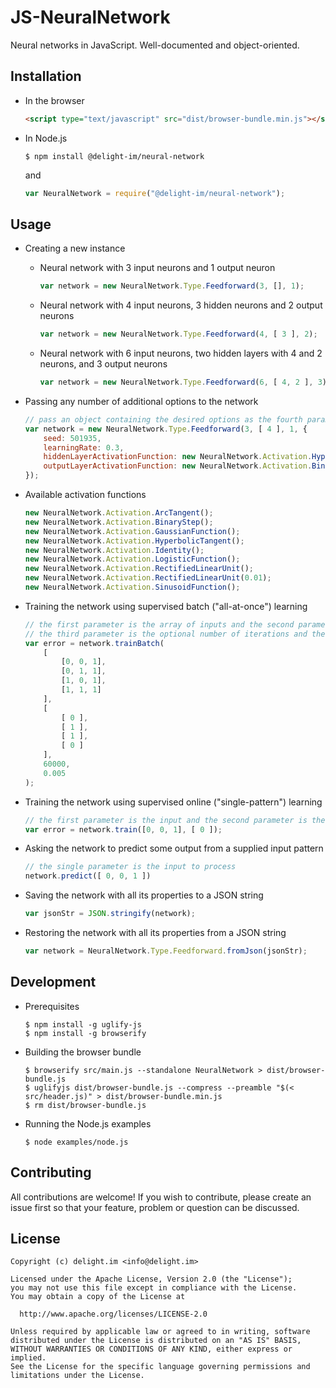 # JS-NeuralNetwork

Neural networks in JavaScript. Well-documented and object-oriented.

## Installation

 * In the browser

   ```html
   <script type="text/javascript" src="dist/browser-bundle.min.js"></script>
   ```

 * In Node.js

   ```
   $ npm install @delight-im/neural-network
   ```

   and

   ```javascript
   var NeuralNetwork = require("@delight-im/neural-network");
   ```

## Usage

 * Creating a new instance

   * Neural network with 3 input neurons and 1 output neuron

     ```javascript
     var network = new NeuralNetwork.Type.Feedforward(3, [], 1);
     ```

   * Neural network with 4 input neurons, 3 hidden neurons and 2 output neurons

     ```javascript
     var network = new NeuralNetwork.Type.Feedforward(4, [ 3 ], 2);
     ```

   * Neural network with 6 input neurons, two hidden layers with 4 and 2 neurons, and 3 output neurons

     ```javascript
     var network = new NeuralNetwork.Type.Feedforward(6, [ 4, 2 ], 3);
     ```

 * Passing any number of additional options to the network

   ```javascript
   // pass an object containing the desired options as the fourth parameter
   var network = new NeuralNetwork.Type.Feedforward(3, [ 4 ], 1, {
       seed: 501935,
       learningRate: 0.3,
       hiddenLayerActivationFunction: new NeuralNetwork.Activation.HyperbolicTangent(),
       outputLayerActivationFunction: new NeuralNetwork.Activation.BinaryStep()
   });
   ```

 * Available activation functions

   ```javascript
   new NeuralNetwork.Activation.ArcTangent();
   new NeuralNetwork.Activation.BinaryStep();
   new NeuralNetwork.Activation.GaussianFunction();
   new NeuralNetwork.Activation.HyperbolicTangent();
   new NeuralNetwork.Activation.Identity();
   new NeuralNetwork.Activation.LogisticFunction();
   new NeuralNetwork.Activation.RectifiedLinearUnit();
   new NeuralNetwork.Activation.RectifiedLinearUnit(0.01);
   new NeuralNetwork.Activation.SinusoidFunction();
   ```

 * Training the network using supervised batch ("all-at-once") learning

   ```javascript
   // the first parameter is the array of inputs and the second parameter is the array of desired outputs
   // the third parameter is the optional number of iterations and the fourth parameter is the optional error threshold
   var error = network.trainBatch(
       [
           [0, 0, 1],
           [0, 1, 1],
           [1, 0, 1],
           [1, 1, 1]
       ],
       [
           [ 0 ],
           [ 1 ],
           [ 1 ],
           [ 0 ]
       ],
       60000,
       0.005
   );
   ```

 * Training the network using supervised online ("single-pattern") learning

   ```javascript
   // the first parameter is the input and the second parameter is the desired output
   var error = network.train([0, 0, 1], [ 0 ]);
   ```

 * Asking the network to predict some output from a supplied input pattern

   ```javascript
   // the single parameter is the input to process
   network.predict([ 0, 0, 1 ])
   ```

 * Saving the network with all its properties to a JSON string

   ```javascript
   var jsonStr = JSON.stringify(network);
   ```

 * Restoring the network with all its properties from a JSON string

   ```javascript
   var network = NeuralNetwork.Type.Feedforward.fromJson(jsonStr);
   ```

## Development

 * Prerequisites

   ```
   $ npm install -g uglify-js
   $ npm install -g browserify
   ```

 * Building the browser bundle

   ```
   $ browserify src/main.js --standalone NeuralNetwork > dist/browser-bundle.js
   $ uglifyjs dist/browser-bundle.js --compress --preamble "$(< src/header.js)" > dist/browser-bundle.min.js
   $ rm dist/browser-bundle.js
   ```

 * Running the Node.js examples

   ```
   $ node examples/node.js
   ```

## Contributing

All contributions are welcome! If you wish to contribute, please create an issue first so that your feature, problem or question can be discussed.

## License

```
Copyright (c) delight.im <info@delight.im>

Licensed under the Apache License, Version 2.0 (the "License");
you may not use this file except in compliance with the License.
You may obtain a copy of the License at

  http://www.apache.org/licenses/LICENSE-2.0

Unless required by applicable law or agreed to in writing, software
distributed under the License is distributed on an "AS IS" BASIS,
WITHOUT WARRANTIES OR CONDITIONS OF ANY KIND, either express or implied.
See the License for the specific language governing permissions and
limitations under the License.
```
